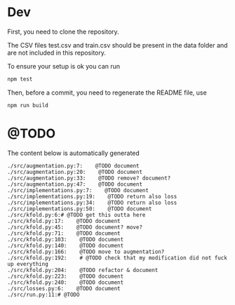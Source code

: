 
# Dev
First, you need to clone the repository.

The CSV files test.csv and train.csv should be present in the data folder and are not included in this repository.

To ensure your setup is ok you can run

```bash
npm test
```

Then, before a commit, you need to regenerate the README file, use
```bash
npm run build
```

# @TODO

The content below is automatically generated
```text
./src/augmentation.py:7:    @TODO document
./src/augmentation.py:20:    @TODO document
./src/augmentation.py:33:    @TODO remove? document?
./src/augmentation.py:47:    @TODO document
./src/implementations.py:7:    @TODO document
./src/implementations.py:19:    @TODO return also loss
./src/implementations.py:34:    @TODO return also loss
./src/implementations.py:50:    @TODO document
./src/kfold.py:6:# @TODO get this outta here
./src/kfold.py:17:    @TODO document
./src/kfold.py:45:    @TODO document? move?
./src/kfold.py:71:    @TODO document
./src/kfold.py:103:    @TODO document
./src/kfold.py:140:    @TODO document
./src/kfold.py:166:    @TODO move to augmentation?
./src/kfold.py:192:    # @TODO check that my modification did not fuck up everything
./src/kfold.py:204:    @TODO refactor & document
./src/kfold.py:223:    @TODO document
./src/kfold.py:240:    @TODO document
./src/losses.py:6:    @TODO document
./src/run.py:11:# @TODO
```
